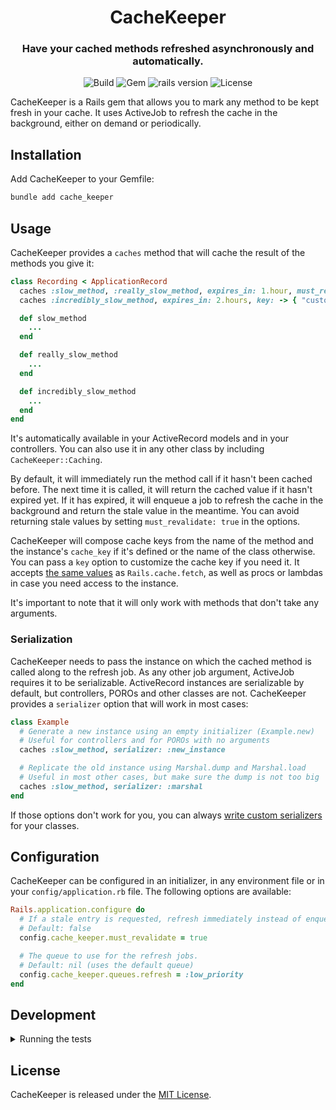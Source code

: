 <h1 align="center">
  CacheKeeper
  <br>
</h1>

<h3 align="center">Have your cached methods refreshed asynchronously and automatically.</h3>

<p align="center">
  <img alt="Build" src="https://img.shields.io/github/actions/workflow/status/martinzamuner/cache_keeper/ci.yml?branch=main">
  <img alt="Gem" src="https://img.shields.io/gem/v/cache_keeper">
  <img alt="rails version" src="https://img.shields.io/badge/rails-%3E%3D%206.1.0-informational">
  <img alt="License" src="https://img.shields.io/github/license/martinzamuner/cache_keeper">
</p>

CacheKeeper is a Rails gem that allows you to mark any method to be kept fresh in your cache. It uses ActiveJob to refresh the cache in the background, either on demand or periodically.


## Installation

Add CacheKeeper to your Gemfile:

```sh
bundle add cache_keeper
```


## Usage

CacheKeeper provides a `caches` method that will cache the result of the methods you give it:

```ruby
class Recording < ApplicationRecord
  caches :slow_method, :really_slow_method, expires_in: 1.hour, must_revalidate: true
  caches :incredibly_slow_method, expires_in: 2.hours, key: -> { "custom-key/#{id}" }

  def slow_method
    ...
  end

  def really_slow_method
    ...
  end

  def incredibly_slow_method
    ...
  end
end
```

It's automatically available in your ActiveRecord models and in your controllers. You can also use it in any other class by including `CacheKeeper::Caching`.

By default, it will immediately run the method call if it hasn't been cached before. The next time it is called, it will return the cached value if it hasn't expired yet. If it has expired, it will enqueue a job to refresh the cache in the background and return the stale value in the meantime. You can avoid returning stale values by setting `must_revalidate: true` in the options.

CacheKeeper will compose cache keys from the name of the method and the instance's `cache_key` if it's defined or the name of the class otherwise. You can pass a `key` option to customize the cache key if you need it. It accepts [the same values](https://guides.rubyonrails.org/caching_with_rails.html#cache-keys) as `Rails.cache.fetch`, as well as procs or lambdas in case you need access to the instance.

It's important to note that it will only work with methods that don't take any arguments.

### Serialization

CacheKeeper needs to pass the instance on which the cached method is called along to the refresh job. As any other job argument, ActiveJob requires it to be serializable. ActiveRecord instances are serializable by default, but controllers, POROs and other classes are not. CacheKeeper provides a `serializer` option that will work in most cases:

```ruby
class Example
  # Generate a new instance using an empty initializer (Example.new)
  # Useful for controllers and for POROs with no arguments
  caches :slow_method, serializer: :new_instance

  # Replicate the old instance using Marshal.dump and Marshal.load
  # Useful in most other cases, but make sure the dump is not too big
  caches :slow_method, serializer: :marshal
end
```

If those options don't work for you, you can always [write custom serializers](https://guides.rubyonrails.org/active_job_basics.html#serializers) for your classes.


## Configuration

CacheKeeper can be configured in an initializer, in any environment file or in your `config/application.rb` file. The following options are available:

```ruby
Rails.application.configure do
  # If a stale entry is requested, refresh immediately instead of enqueuing a refresh job.
  # Default: false
  config.cache_keeper.must_revalidate = true

  # The queue to use for the refresh jobs.
  # Default: nil (uses the default queue)
  config.cache_keeper.queues.refresh = :low_priority
end
```


## Development

<details>
  <summary>Running the tests</summary><br>

  - You can run the whole suite with `./bin/test test/**/*_test.rb`
</details>


## License

CacheKeeper is released under the [MIT License](https://opensource.org/licenses/MIT).
